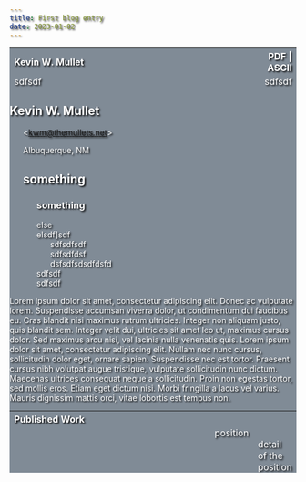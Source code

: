 ```yaml
---
title: First blog entry
date: 2023-01-02
---
```

<style>
  ul {
    list-style-type: none;
  }

#bgActive {
  background-image:url(/images/kwmPixelatedProfilePic.jpeg);
  background-color: #808B96 ;
  background-attachment:fixed;
  background-size: cover;
  background-repeat: no-repeat;
  background-blend-mode: multiply ;
}

body {
  opacity: 1.0 ;
  color: white ;
  text-shadow: 2px 2px 3px black ;
}

table,thead,tbody,tr,td {
  width: 100%;
  border: 0 ;
  margin-top: 0px ;
  margin-bottom: 0px ;
  padding-top: 0px ;
  padding-bottom: 0px ;
}

</style>

<div id="bgActive">

|Kevin W. Mullet|PDF&nbsp;&#124;&nbsp;ASCII|
| :--- | ---: |
|sdfsdf |sdfsdf |



## Kevin W. Mullet 
- &lt;kwm@themullets.net&gt;
- Albuquerque, NM




- ## something
  - ### something
  - else
  - elsdf]sdf
    - sdfsdfsdf
    - sdfsdfdsf
    - dsfsdfsdsdfdsfd
  - sdfsdf
  - sdfsdf
  -  

Lorem ipsum dolor sit amet, consectetur adipiscing elit. Donec ac vulputate lorem. Suspendisse accumsan viverra dolor, ut condimentum dui faucibus eu. Cras blandit nisi maximus rutrum ultricies. Integer non aliquam justo, quis 
 blandit sem. Integer velit dui, ultricies sit amet leo ut, maximus cursus dolor. Sed maximus arcu nisi, vel lacinia nulla venenatis quis. Lorem ipsum dolor sit amet, consectetur adipiscing elit. Nullam nec nunc cursus, sollicitudin dolor eget, ornare sapien. Suspendisse nec est tortor. Praesent cursus nibh volutpat augue tristique, vulputate sollicitudin nunc dictum. Maecenas ultrices consequat neque a sollicitudin. Proin non egestas tortor, sed mollis eros. Etiam eget dictum nisi. Morbi fringilla a lacus vel varius. Mauris dignissim mattis orci, vitae lobortis est tempus non.





| Published Work|||
| :--- | :--- | :--- |
| |position ||
| | | detail of the position|





</div>